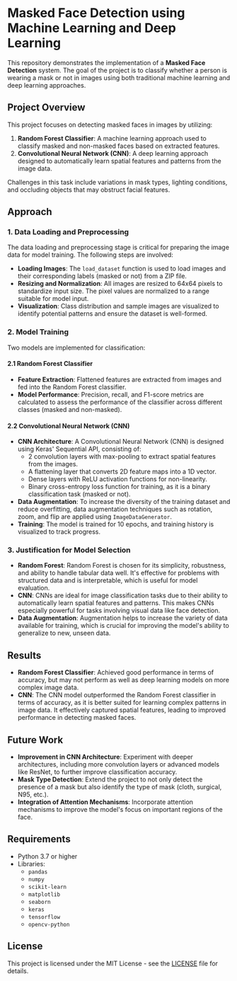 # Masked Face Detection using Machine Learning and Deep Learning

This repository demonstrates the implementation of a **Masked Face Detection** system. The goal of the project is to classify whether a person is wearing a mask or not in images using both traditional machine learning and deep learning approaches.

## Project Overview

This project focuses on detecting masked faces in images by utilizing:

1. **Random Forest Classifier**: A machine learning approach used to classify masked and non-masked faces based on extracted features.
2. **Convolutional Neural Network (CNN)**: A deep learning approach designed to automatically learn spatial features and patterns from the image data.

Challenges in this task include variations in mask types, lighting conditions, and occluding objects that may obstruct facial features.

## Approach

### 1. Data Loading and Preprocessing

The data loading and preprocessing stage is critical for preparing the image data for model training. The following steps are involved:

- **Loading Images**: The `load_dataset` function is used to load images and their corresponding labels (masked or not) from a ZIP file.
- **Resizing and Normalization**: All images are resized to 64x64 pixels to standardize input size. The pixel values are normalized to a range suitable for model input.
- **Visualization**: Class distribution and sample images are visualized to identify potential patterns and ensure the dataset is well-formed.

### 2. Model Training

Two models are implemented for classification:

#### 2.1 Random Forest Classifier

- **Feature Extraction**: Flattened features are extracted from images and fed into the Random Forest classifier.
- **Model Performance**: Precision, recall, and F1-score metrics are calculated to assess the performance of the classifier across different classes (masked and non-masked).

#### 2.2 Convolutional Neural Network (CNN)

- **CNN Architecture**: A Convolutional Neural Network (CNN) is designed using Keras' Sequential API, consisting of:
  - 2 convolution layers with max-pooling to extract spatial features from the images.
  - A flattening layer that converts 2D feature maps into a 1D vector.
  - Dense layers with ReLU activation functions for non-linearity.
  - Binary cross-entropy loss function for training, as it is a binary classification task (masked or not).
- **Data Augmentation**: To increase the diversity of the training dataset and reduce overfitting, data augmentation techniques such as rotation, zoom, and flip are applied using `ImageDataGenerator`.
- **Training**: The model is trained for 10 epochs, and training history is visualized to track progress.

### 3. Justification for Model Selection

- **Random Forest**: Random Forest is chosen for its simplicity, robustness, and ability to handle tabular data well. It's effective for problems with structured data and is interpretable, which is useful for model evaluation.
- **CNN**: CNNs are ideal for image classification tasks due to their ability to automatically learn spatial features and patterns. This makes CNNs especially powerful for tasks involving visual data like face detection.
- **Data Augmentation**: Augmentation helps to increase the variety of data available for training, which is crucial for improving the model's ability to generalize to new, unseen data.

## Results

- **Random Forest Classifier**: Achieved good performance in terms of accuracy, but may not perform as well as deep learning models on more complex image data.
- **CNN**: The CNN model outperformed the Random Forest classifier in terms of accuracy, as it is better suited for learning complex patterns in image data. It effectively captured spatial features, leading to improved performance in detecting masked faces.

## Future Work

- **Improvement in CNN Architecture**: Experiment with deeper architectures, including more convolution layers or advanced models like ResNet, to further improve classification accuracy.
- **Mask Type Detection**: Extend the project to not only detect the presence of a mask but also identify the type of mask (cloth, surgical, N95, etc.).
- **Integration of Attention Mechanisms**: Incorporate attention mechanisms to improve the model's focus on important regions of the face.

## Requirements

- Python 3.7 or higher
- Libraries:  
  - `pandas`  
  - `numpy`  
  - `scikit-learn`  
  - `matplotlib`  
  - `seaborn`  
  - `keras`  
  - `tensorflow`  
  - `opencv-python`

## License

This project is licensed under the MIT License - see the [LICENSE](LICENSE) file for details.
